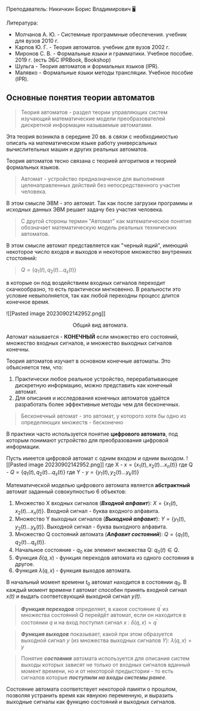 Преподаватель: Никичкин Борис Владимирович 🖥️

Литература:
- Молчанов А. Ю. - Системные программные обеспечения. учебник для вузов 2010 г.
- Карпов Ю. Г. - Теория автоматов. учебник для вузов 2002 г.
- Миронов С. В. - Формальные языки и грамматики. Учебное пособие. 2019 г. (есть ЭБС IPRBook, Bookshop)
- Шульга  - Теория автоматов и формальных языков (IPR).
- Малявко - Формальные языки методы трансляции. Учебное пособие (IPR).

## Основные понятия теории автоматов

>Теория автоматов - раздел теории управляющих систем изучающий математические модели преобразователей дискретной информации называемые автоматами.

Эта теория возникла в середине 20 вв. в связи с необходимостью описать на математическом языке работу универсальных вычислительных машин и других реальных автоматов. 

Теория автоматов тесно связана с теорией алгоритмов и теорией формальных языков.

>Автомат - устройство предназначеное для выполнения целенаправленных действий без непосредственного участия человека.

В этом смысле ЭВМ - это автомат. Так как после загрузки программы и исходных данных ЭВМ решает задачу без участия человека. 

>С другой стороны термин "Автомат" как математическое понятие обозначает математическую модель реальных технических автоматов.

В этом смысле автомат представляется как "черный ящий", имеющий некоторое число входов и выходов и некоторое множество внутренних стостояний:

> $Q=\{q_1(t),q_2(t)...q_s(t)\}$ 

в которые он под воздействием входных сигналов переходит скачкообразно, то есть практически мнгновенно. В реальности это условие невыполняется, так как любой переходны процесс длится конечное время.

![[Pasted image 20230902142952.png]]
<center>Общий вид автомата.</center>

Автомат называется - **КОНЕЧНЫЙ** если множество его состояний, множество входных сигналов, и множество выходных сигналов конечны.

Теория автоматов изучает в основном конечные автоматы. Это объясняется тем, что:
1. Практически любое реальное устройство, перерабатывающее дискретную информацию, можно представить как конечный автомат.
2. Для описания и исследования конечных автоматов удаётся разработать более эффективные методы чем для бесконечных.

> Бесконечный автомат - это автомат, у которого хотя бы одно из определяющих множеств - бесконечно

В практики часто используется понятие **цифрового автомата**, под которым понимают устройство для преобразования цифровой информации.

Пусть имеется цифровой автомат с одним входом и одним выходом.
![[Pasted image 20230902142952.png]]
где X - $x=\{x_1(t),x_2(t)...x_n(t)\}$
где Q - $Q= \{q_1(t),q_2(t)...q_s(t)\}$
где Y - $y=\{y_1(t),y_2(t)...y_k(t)\}$

Математической моделью цифрового автомата является **абстрактный** автомат заданный совокупностью 6 объектов:

1. Множество X входных сигналов (***Входной алфавит***): $X=\{x_1(t),x_2(t)...x_n(t)\}$. Входной сигнал - буква входного алфавита.
2. Множество Y выходных сигналов (***Выходной алфавит***): $Y=\{y_1(t),y_2(t)...y_k(t)\}$. Выходной сигнал - буква выходного алфавита.
3. Множество Q состояний автомата (***Алфавит состояний***): $Q= \{q_1(t),q_2(t)...q_s(t)\}$.
4. Начальное состояние - $q_0$ как элемент множества Q: $q_0(t) \in Q$.
5. Функция $\delta(q,x)$ - функция переходов автомата из одного состояния в другое.
6. Функция $\lambda(q,x)$ - функция выходов автомата.

В начальный момент времени $t_0$ автомат находится в состоянии $q_0$. В каждый момент времени *t* автомат способен принять входной сигнал *x(t)* и выдать соответсвующий выходной сигнал *y(t)*.

>***Функция переходов*** определяет, в какое состояние $q^{'}$  из множества состояний $Q$ перейдёт автомат, если он находится в состоянии $q$ и на вход поступил сигнал $x$ :
> $\delta(q,x)= q^{'}$


>***Функция выходов*** показывает, какой при этом образуется выходной сигнал $y$ (из множества выходных сигналов $Y$):
> $\lambda(q,x)=y$

>Понятие ***состояния*** автомата используется для описания систем выходы которых зависят не только от входных сигналов вданный момент времени, но и от некоторой предыстории - то есть сигналов которые ***поступили на входы системы ранее***.

Состояние автомата соответствует некоторой памяти о прошлом, позволяя устранить время как явнуюю переменную, и выразить выходные сигналы как функцию состояний и выходных сигналов.

